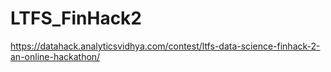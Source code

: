 # LTFS_FinHack2
https://datahack.analyticsvidhya.com/contest/ltfs-data-science-finhack-2-an-online-hackathon/

